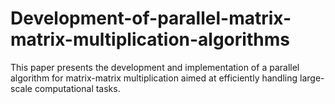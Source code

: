 # Development-of-parallel-matrix-matrix-multiplication-algorithms
This paper presents the development and implementation of a parallel algorithm for matrix-matrix multiplication aimed at efficiently handling large-scale computational tasks. 
